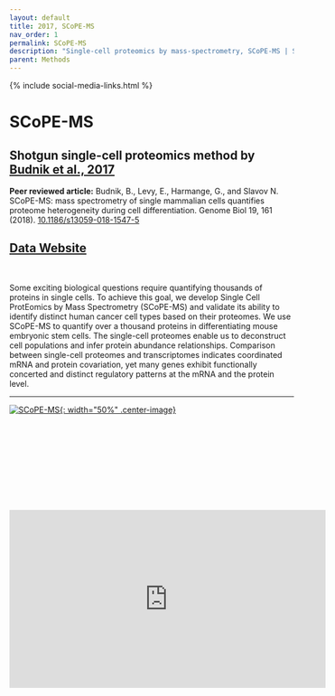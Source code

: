 ```yaml
---
layout: default
title: 2017, SCoPE-MS
nav_order: 1
permalink: SCoPE-MS
description: "Single-cell proteomics by mass-spectrometry, SCoPE-MS | Slavov Laboratory"
parent: Methods
---
```

{% include social-media-links.html %}

# SCoPE-MS

## Shotgun single-cell proteomics method by [Budnik et al., 2017](https://www.biorxiv.org/content/10.1101/102681v1)
**Peer reviewed article:** Budnik, B., Levy, E., Harmange, G., and Slavov N. SCoPE-MS: mass spectrometry of single mammalian cells quantifies proteome heterogeneity during cell differentiation. Genome Biol 19, 161 (2018). [10.1186/s13059-018-1547-5](https://doi.org/10.1186/s13059-018-1547-5)

## [Data Website](https://scp.slavovlab.net/Budnik_et_al_2017)

&nbsp;

Some exciting biological questions require quantifying thousands of proteins in single cells. To achieve this goal, we develop Single Cell ProtEomics by Mass Spectrometry (SCoPE-MS) and validate its ability to identify distinct human cancer cell types based on their proteomes. We use SCoPE-MS to quantify over a thousand proteins in differentiating mouse embryonic stem cells. The single-cell proteomes enable us to deconstruct cell populations and infer protein abundance relationships. Comparison between single-cell proteomes and transcriptomes indicates coordinated mRNA and protein covariation, yet many genes exhibit functionally concerted and distinct regulatory patterns at the mRNA and the protein level.

---

[![SCoPE-MS](https://slavovlab.net/2016_SCoPE-MS/SCoPE-MS_Diagram.png){: width="50%" .center-image}](https://slavovlab.net/2016_SCoPE-MS/index.html)




&nbsp;  

&nbsp;

&nbsp;  

&nbsp;

&nbsp;

<iframe width="560" height="315" src="https://www.youtube.com/embed/D4JtnM-4Lds" title="YouTube video player" frameborder="0" allow="accelerometer; autoplay; clipboard-write; encrypted-media; gyroscope; picture-in-picture" allowfullscreen></iframe>


&nbsp;

&nbsp;

&nbsp;

&nbsp;

&nbsp;

&nbsp;

&nbsp;

&nbsp;

&nbsp;

&nbsp;

&nbsp;

&nbsp;

&nbsp;
